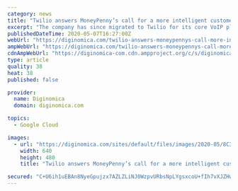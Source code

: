```yaml
---
category: news
title: "Twilio answers MoneyPenny’s call for a more intelligent customer comms platform"
excerpt: "The company has since migrated to Twilio for its core VoIP platform - using Twilio's Flex product - and has also developed its own CRM solution on top of the Twilio platform. It also now hosts its services on Azure,"
publishedDateTime: 2020-05-07T16:27:00Z
webUrl: "https://diginomica.com/twilio-answers-moneypennys-call-more-intelligent-customer-comms-platform"
ampWebUrl: "https://diginomica.com/twilio-answers-moneypennys-call-more-intelligent-customer-comms-platform?amp"
cdnAmpWebUrl: "https://diginomica-com.cdn.ampproject.org/c/s/diginomica.com/twilio-answers-moneypennys-call-more-intelligent-customer-comms-platform?amp"
type: article
quality: 38
heat: 38
published: false

provider:
  name: Diginomica
  domain: diginomica.com

topics:
  - Google Cloud

images:
  - url: "https://diginomica.com/sites/default/files/images/2020-05/8C3F1540-C11C-4111-B423-0A81C6777934.jpeg"
    width: 640
    height: 480
    title: "Twilio answers MoneyPenny’s call for a more intelligent customer comms platform"

secured: "C+U6ih1uEBAn8NyeGpujzx7AZLZLiNJ0WzpvURbsNpLYgsxcoU+fIh7vXJZHwCaKvyIxsyouuj2/QmMurGKH7OlkDY5mfIUa76jYxxCEDVNBuGdhXEbxfaWUrzQg/c2CZmjeWRDmoVXZ9EWwPvuqtYhXwxO26lTFmQVGlsVsm/f06hsGIcIp+hTVk8+TogrkNK2GkED2PdY9QaeVa3YSsBGi/NN2d8+k8xhkFGa2DiBNgVcCXNaNCjuhmyv/wdB1DuvMb26XJM31xVuJ84/GxhT1u2Ck7ahyMagkbBYhWfXM2duv9aTSrg06kGopYYwr;271fArSa3892oajzZFzRXw=="
---
```



